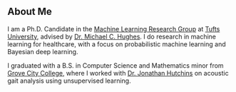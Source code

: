 ## About Me

I am a Ph.D. Candidate in the [Machine Learning Research Group](https://github.com/tufts-ml/) at [Tufts University](https://www.tufts.edu/), advised by [Dr. Michael C. Hughes](https://www.michaelchughes.com/). I do research in machine learning for healthcare, with a focus on probabilistic machine learning and Bayesian deep learning.

I graduated with a B.S. in Computer Science and Mathematics minor from [Grove City College](https://www.gcc.edu/), where I worked with [Dr. Jonathan Hutchins](https://www.gcc.edu/Home/Academics/Faculty-Directory/Faculty-Detail/jonathan-o-hutchins) on acoustic gait analysis using unsupervised learning.
